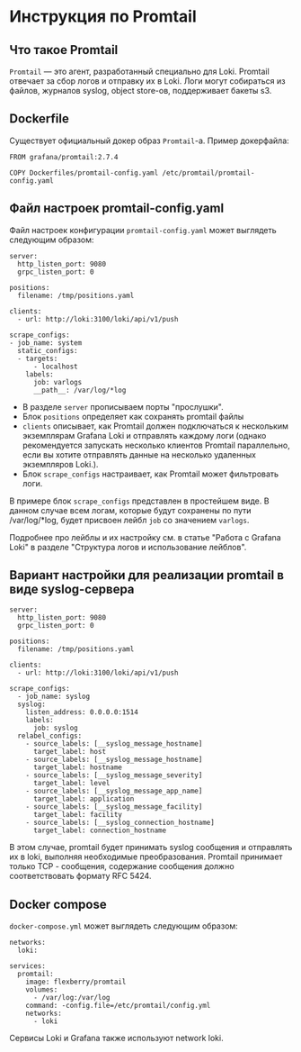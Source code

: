 # Инструкция по Promtail

## Что такое Promtail

`Promtail` — это агент, разработанный специально для Loki. Promtail отвечает за сбор логов и отправку их в Loki. Логи могут собираться из файлов, журналов syslog, object store-ов, поддерживает бакеты s3.

## Dockerfile

Существует официальный докер образ `Promtail`-а. Пример докерфайла:

    FROM grafana/promtail:2.7.4

    COPY Dockerfiles/promtail-config.yaml /etc/promtail/promtail-config.yaml

## Файл настроек promtail-config.yaml

Файл настроек конфигурации `promtail-config.yaml` может выглядеть следующим образом:

    server:
      http_listen_port: 9080
      grpc_listen_port: 0

    positions:
      filename: /tmp/positions.yaml

    clients:
      - url: http://loki:3100/loki/api/v1/push

    scrape_configs:
    - job_name: system
      static_configs:
      - targets:
          - localhost
        labels:
          job: varlogs
          __path__: /var/log/*log

* В разделе `server` прописываем порты "прослушки".
* Блок `positions` определяет как сохранять promtail файлы
* `clients` описывает, как Promtail должен подключаться к нескольким экземплярам Grafana Loki и отправлять каждому логи (однако рекомендуется запускать несколько клиентов Promtail параллельно, если вы хотите отправлять данные на несколько удаленных экземпляров Loki.).
* Блок `scrape_configs` настраивает, как Promtail может фильтровать логи.

В примере блок `scrape_configs` представлен в простейшем виде. В данном случае всем логам, которые будут сохранены по пути /var/log/*log, будет присвоен лейбл `job` со значением `varlogs`.

Подробнее про лейблы и их настройку см. в статье "Работа с Grafana Loki" в разделе "Структура логов и использование лейблов".

## Вариант настройки для реализации promtail в виде syslog-сервера

    server:
      http_listen_port: 9080
      grpc_listen_port: 0

    positions:
      filename: /tmp/positions.yaml

    clients:
      - url: http://loki:3100/loki/api/v1/push

    scrape_configs:
	  - job_name: syslog 
      syslog: 
        listen_address: 0.0.0.0:1514 
        labels: 
          job: syslog 
      relabel_configs: 
        - source_labels: [__syslog_message_hostname] 
          target_label: host 
        - source_labels: [__syslog_message_hostname] 
          target_label: hostname 
        - source_labels: [__syslog_message_severity] 
          target_label: level 
        - source_labels: [__syslog_message_app_name] 
          target_label: application 
        - source_labels: [__syslog_message_facility] 
          target_label: facility 
        - source_labels: [__syslog_connection_hostname] 
          target_label: connection_hostname
		  
В этом случае, promtail будет принимать syslog сообщения и отправлять их в loki, выполняя необходимые преобразования. Promtail принимает только TCP - сообщения, содержание сообщения должно соответствовать формату RFC 5424.

## Docker compose

`docker-compose.yml` может выглядеть следующим образом:

    networks:
      loki:

    services:
      promtail:
        image: flexberry/promtail
        volumes:
          - /var/log:/var/log
        command: -config.file=/etc/promtail/config.yml
        networks:
          - loki

Сервисы Loki и Grafana также используют network loki.
